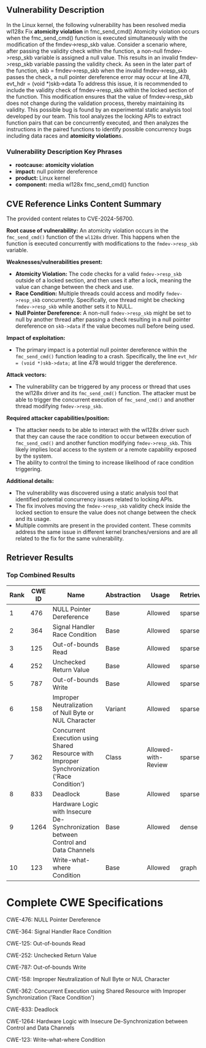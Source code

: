 ## Vulnerability Description
In the Linux kernel, the following vulnerability has been resolved media wl128x Fix **atomicity violation** in fmc_send_cmd() Atomicity violation occurs when the fmc_send_cmd() function is executed simultaneously with the modification of the fmdev->resp_skb value. Consider a scenario where, after passing the validity check within the function, a non-null fmdev->resp_skb variable is assigned a null value. This results in an invalid fmdev->resp_skb variable passing the validity check. As seen in the later part of the function, skb = fmdev->resp_skb when the invalid fmdev->resp_skb passes the check, a null pointer dereference error may occur at line 478, evt_hdr = (void *)skb->data To address this issue, it is recommended to include the validity check of fmdev->resp_skb within the locked section of the function. This modification ensures that the value of fmdev->resp_skb does not change during the validation process, thereby maintaining its validity. This possible bug is found by an experimental static analysis tool developed by our team. This tool analyzes the locking APIs to extract function pairs that can be concurrently executed, and then analyzes the instructions in the paired functions to identify possible concurrency bugs including data races and **atomicity violation**s.

### Vulnerability Description Key Phrases
- **rootcause:** **atomicity violation**
- **impact:** null pointer dereference
- **product:** Linux kernel
- **component:** media wl128x fmc_send_cmd() function

## CVE Reference Links Content Summary
The provided content relates to CVE-2024-56700.

**Root cause of vulnerability:** An atomicity violation occurs in the `fmc_send_cmd()` function of the `wl128x` driver. This happens when the function is executed concurrently with modifications to the `fmdev->resp_skb` variable.

**Weaknesses/vulnerabilities present:**
-   **Atomicity Violation:** The code checks for a valid `fmdev->resp_skb` outside of a locked section, and then uses it after a lock, meaning the value can change between the check and use.
-   **Race Condition:**  Multiple threads could access and modify `fmdev->resp_skb` concurrently. Specifically, one thread might be checking `fmdev->resp_skb` while another sets it to NULL.
-   **Null Pointer Dereference:** A non-null `fmdev->resp_skb` might be set to null by another thread after passing a check resulting in a null pointer dereference on `skb->data` if the value becomes null before being used.

**Impact of exploitation:**
-   The primary impact is a potential null pointer dereference within the `fmc_send_cmd()` function leading to a crash. Specifically, the line `evt_hdr = (void *)skb->data;` at line 478 would trigger the dereference.

**Attack vectors:**
-   The vulnerability can be triggered by any process or thread that uses the wl128x driver and its `fmc_send_cmd()` function. The attacker must be able to trigger the concurrent execution of `fmc_send_cmd()` and another thread modifying `fmdev->resp_skb`.

**Required attacker capabilities/position:**
-   The attacker needs to be able to interact with the wl128x driver such that they can cause the race condition to occur between execution of `fmc_send_cmd()` and another function modifying `fmdev->resp_skb`. This likely implies local access to the system or a remote capability exposed by the system.
-   The ability to control the timing to increase likelihood of race condition triggering.

**Additional details:**
-   The vulnerability was discovered using a static analysis tool that identified potential concurrency issues related to locking APIs.
-   The fix involves moving the `fmdev->resp_skb` validity check inside the locked section to ensure the value does not change between the check and its usage.
- Multiple commits are present in the provided content. These commits address the same issue in different kernel branches/versions and are all related to the fix for the same vulnerability.

## Retriever Results

### Top Combined Results

| Rank | CWE ID | Name | Abstraction | Usage  | Retrievers | Individual Scores |
|------|--------|------|-------------|-------|------------|-------------------|
| 1 | 476 | NULL Pointer Dereference | Base | Allowed | sparse | 0.965 |
| 2 | 364 | Signal Handler Race Condition | Base | Allowed | sparse | 0.956 |
| 3 | 125 | Out-of-bounds Read | Base | Allowed | sparse | 0.941 |
| 4 | 252 | Unchecked Return Value | Base | Allowed | sparse | 0.930 |
| 5 | 787 | Out-of-bounds Write | Base | Allowed | sparse | 0.923 |
| 6 | 158 | Improper Neutralization of Null Byte or NUL Character | Variant | Allowed | sparse | 0.910 |
| 7 | 362 | Concurrent Execution using Shared Resource with Improper Synchronization ('Race Condition') | Class | Allowed-with-Review | sparse | 0.900 |
| 8 | 833 | Deadlock | Base | Allowed | sparse | 0.898 |
| 9 | 1264 | Hardware Logic with Insecure De-Synchronization between Control and Data Channels | Base | Allowed | dense | 0.525 |
| 10 | 123 | Write-what-where Condition | Base | Allowed | graph | 0.003 |



# Complete CWE Specifications

CWE-476: NULL Pointer Dereference

CWE-364: Signal Handler Race Condition

CWE-125: Out-of-bounds Read

CWE-252: Unchecked Return Value

CWE-787: Out-of-bounds Write

CWE-158: Improper Neutralization of Null Byte or NUL Character

CWE-362: Concurrent Execution using Shared Resource with Improper Synchronization ('Race Condition')

CWE-833: Deadlock

CWE-1264: Hardware Logic with Insecure De-Synchronization between Control and Data Channels

CWE-123: Write-what-where Condition
